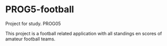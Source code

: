 # PROG5-football

Project for study. PROG05

This project is a football related application with all standings en scores of amateur football teams.
